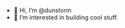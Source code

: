 - 👋 Hi, I’m @dunstorm
- 👀 I’m interested in building cool stuff.

<!---
dunstorm/dunstorm is a ✨ special ✨ repository because its `README.md` (this file) appears on your GitHub profile.
You can click the Preview link to take a look at your changes.
--->
